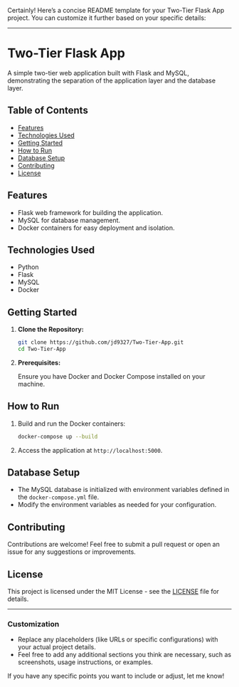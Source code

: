 Certainly! Here’s a concise README template for your Two-Tier Flask App project. You can customize it further based on your specific details:

---

# Two-Tier Flask App

A simple two-tier web application built with Flask and MySQL, demonstrating the separation of the application layer and the database layer.

## Table of Contents

- [Features](#features)
- [Technologies Used](#technologies-used)
- [Getting Started](#getting-started)
- [How to Run](#how-to-run)
- [Database Setup](#database-setup)
- [Contributing](#contributing)
- [License](#license)

## Features

- Flask web framework for building the application.
- MySQL for database management.
- Docker containers for easy deployment and isolation.

## Technologies Used

- Python
- Flask
- MySQL
- Docker

## Getting Started

1. **Clone the Repository:**

   ```bash
   git clone https://github.com/jd9327/Two-Tier-App.git
   cd Two-Tier-App
   ```

2. **Prerequisites:**

   Ensure you have Docker and Docker Compose installed on your machine.

## How to Run

1. Build and run the Docker containers:

   ```bash
   docker-compose up --build
   ```

2. Access the application at `http://localhost:5000`.

## Database Setup

- The MySQL database is initialized with environment variables defined in the `docker-compose.yml` file.
- Modify the environment variables as needed for your configuration.

## Contributing

Contributions are welcome! Feel free to submit a pull request or open an issue for any suggestions or improvements.

## License

This project is licensed under the MIT License - see the [LICENSE](LICENSE) file for details.

---

### Customization

- Replace any placeholders (like URLs or specific configurations) with your actual project details.
- Feel free to add any additional sections you think are necessary, such as screenshots, usage instructions, or examples.

If you have any specific points you want to include or adjust, let me know!
